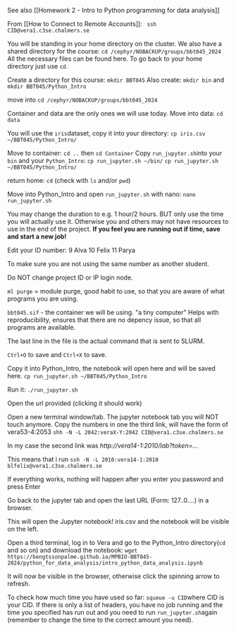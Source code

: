 See also [[Homework 2 - Intro to Python programming for data analysis]]

From [[How to Connect to Remote Accounts]]:
` ssh CID@vera1.c3se.chalmers.se`

You will be standing in your home directory on the cluster. We also have a shared directory for the course:
`cd /cephyr/NOBACKUP/groups/bbt045_2024`
All the necessary files can be found here.
To go back to your home directory just use `cd`.

Create a directory for this course: `mkdir BBT045`
Also create: `mkdir bin` and `mkdir BBT045/Python_Intro`

move into `cd /cephyr/NOBACKUP/groups/bbt045_2024`

Container and data are the only ones we will use today. 
Move into data:
	`cd data`

You will use the `iris`dataset, copy it into your directory:
`cp iris.csv ~/BBT045/Python_Intro/`

Move to container: `cd ..` then `cd Container`
Copy `run_jupyter.sh`into your `bin` and your `Python_Intro`:
`cp run_jupyter.sh ~/bin/`
`cp run_jupyter.sh ~/BBT045/Python_Intro/`

return home: `cd` (check with `ls` and/or `pwd`)

Move into Python_Intro and open `run_jupyter.sh` with nano:
	`nano run_jupyter.sh`

You may change the duration to e.g. 1 hour/2 hours. BUT only  use the time you will actually use it. Otherwise you and others may not have resources to use in the end of the project.
**If you feel you are running out if time, save and start a new job!**

Edit your ID number:
	9 Alva
	10 Felix
	11 Parya
	
To make sure you are not using the same number as another student.

Do NOT change project ID or IP login node.

`ml purge` = module purge, good habit to use, so that you are aware of what programs you are using. 

`bbt045.sif` - the container we will be using. "a tiny computer"
	Helps with reproducibility, ensures that there are no depency issue, so that all programs are available.

The last line in the file is the actual command that is sent to SLURM.

`Ctrl+O` to save and `Ctrl+X` to save.

Copy it into Python_Intro, the notebook will open here and will be saved here.
	`cp run_jupyter.sh ~/BBT045/Python_Intro`

Run it:
	`./run_jupyter.sh`

Open the url provided (clicking it should work)

Open a new terminal window/tab. The jupyter notebook tab you will NOT touch anymore.
Copy the numbers in one the third link, will have the form of vera53-4:2053
`shh -N -L 2042:veraX-Y:2042 CID@vera1.c3se.chalmers.se`

In my case the second link was *http://vera14-1:2010/lab?token=...*

This means that i run `ssh -N -L 2010:vera14-1:2010 blfelix@vera1.c3se.chalmers.se `

If everything works, nothing will happen after you enter you password and press Enter

Go back to the jupyter tab and open the last URL (Form: 127..0....) in a browser.

This will open the Jupyter notebook!
iris.csv and the notebook will be visible on the left.

Open a third terminal, log in to Vera and go to the Python_Intro directory(`cd` and so on) and download the notebook:
`wget https://bengtssonpalme.github.io/MPBIO-BBT045-2024/python_for_data_analysis/intro_python_data_analysis.ipynb`

It will now be visible in the browser, otherwise click the spinning arrow to refresh.

To check how much time you have used so far: `squeue -u CID`where CID is your CID. If there is only a list of headers, you have no job running and the time you specified has run out and you need to run `run_jupyter.sh`again (remember to change the time to the correct amount you need).